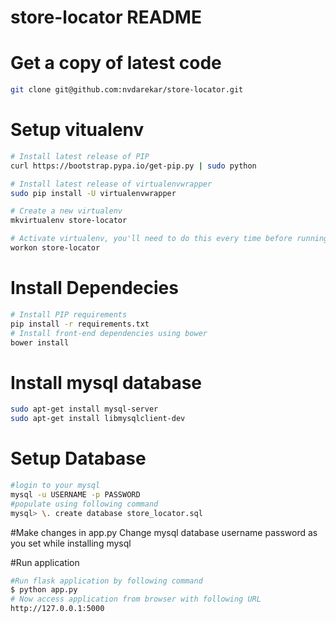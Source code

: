 store-locator README
==================

# Get a copy of latest code

```bash
git clone git@github.com:nvdarekar/store-locator.git
```

# Setup vitualenv

```bash
# Install latest release of PIP
curl https://bootstrap.pypa.io/get-pip.py | sudo python

# Install latest release of virtualenvwrapper
sudo pip install -U virtualenvwrapper

# Create a new virtualenv
mkvirtualenv store-locator

# Activate virtualenv, you'll need to do this every time before running any python code/shell.
workon store-locator
```

# Install Dependecies
```bash
# Install PIP requirements
pip install -r requirements.txt
# Install front-end dependencies using bower
bower install
```

# Install mysql database
```bash
sudo apt-get install mysql-server
sudo apt-get install libmysqlclient-dev
```

# Setup Database
```bash
#login to your mysql
mysql -u USERNAME -p PASSWORD
#populate using following command
mysql> \. create database store_locator.sql
```

#Make changes in app.py 
Change mysql database username password as you set while installing mysql


#Run application
```bash
#Run flask application by following command
$ python app.py
# Now access application from browser with following URL
http://127.0.0.1:5000 
```




